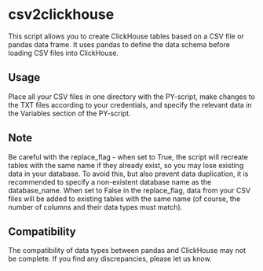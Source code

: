 # csv2clickhouse

This script allows you to create ClickHouse tables based on a CSV file or pandas data frame. It uses pandas to define the data schema before loading CSV files into ClickHouse.

## Usage

Place all your CSV files in one directory with the PY-script, make changes to the TXT files according to your credentials, and specify the relevant data in the Variables section of the PY-script.

## Note

Be careful with the replace_flag - when set to True, the script will recreate tables with the same name if they already exist, so you may lose existing data in your database. To avoid this, but also prevent data duplication, it is recommended to specify a non-existent database name as the database_name. When set to False in the replace_flag, data from your CSV files will be added to existing tables with the same name (of course, the number of columns and their data types must match).

## Compatibility

The compatibility of data types between pandas and ClickHouse may not be complete. If you find any discrepancies, please let us know.
